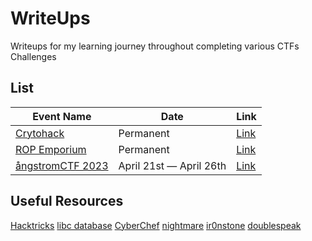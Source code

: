 # WriteUps
Writeups for my learning journey throughout completing various CTFs Challenges

## List
| Event Name                                | Date                                           | Link                                                                                      |
|-------------------------|------------------------------------------------|-------------------------------------------------------------------------------------------|
| [Crytohack](https://cryptohack.org)                               | Permanent    | [Link](https://github.com/HyggeHalcyon/WriteUps/tree/main/Cryptohack)                    |
| [ROP Emporium](https://ropemporium.com)                                | Permanent    | [Link](https://github.com/HyggeHalcyon/WriteUps/tree/main/ROP%20Emporium)                    |
| [ångstromCTF 2023](https://2023.angstromctf.com)                                | April 21st — April 26th    | [Link](https://github.com/HyggeHalcyon/WriteUps/tree/main/ångstromCTF%202023)                    |

## Useful Resources
[Hacktricks](https://book.hacktricks.xyz/welcome/readme)
[libc database](https://libc.blukat.me)
[CyberChef](https://gchq.github.io/CyberChef/)
[nightmare](https://guyinatuxedo.github.io/index.html)
[ir0nstone](https://ir0nstone.gitbook.io/notes/)
[doublespeak](https://doublespeak.chat/#/)
